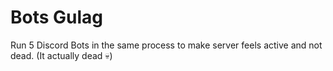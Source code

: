 # Bots Gulag

Run 5 Discord Bots in the same process to make server feels active and not dead.
(It actually dead :skull:)
